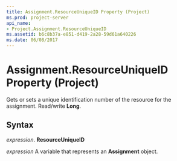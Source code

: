 ```yaml
---
title: Assignment.ResourceUniqueID Property (Project)
ms.prod: project-server
api_name:
- Project.Assignment.ResourceUniqueID
ms.assetid: b6c8b37a-e851-d419-2a28-59d61a640226
ms.date: 06/08/2017
---
```



# Assignment.ResourceUniqueID Property (Project)

Gets or sets a unique identification number of the resource for the assignment. Read/write **Long**.


## Syntax

 _expression_. **ResourceUniqueID**

 _expression_ A variable that represents an **Assignment** object.


